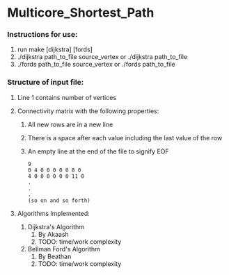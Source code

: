 # Multicore_Shortest_Path
### Instructions for use:
1. run make [dijkstra] [fords]
2. ./dijkstra path_to_file source_vertex or ./dijkstra path_to_file
3. ./fords path_to_file source_vertex or ./fords path_to_file

### Structure of input file:
1. Line 1 contains number of vertices

2. Connectivity matrix with the following properties:
    1. All new rows are in a new line
    2. There is a space after each value including the last value of the row
    3. An empty line at the end of the file to signify EOF
        
        ```e.g:
        9
        0 4 0 0 0 0 0 8 0 
        4 0 8 0 0 0 0 11 0 
        .
        .
        .
        (so on and so forth) 
        
        ```

3. Algorithms Implemented:
    1. Dijkstra's Algorithm
        1. By Akaash
        2. TODO: time/work complexity
    2. Bellman Ford's Algorithm
        1. By Beathan
        2. TODO: time/work complexity